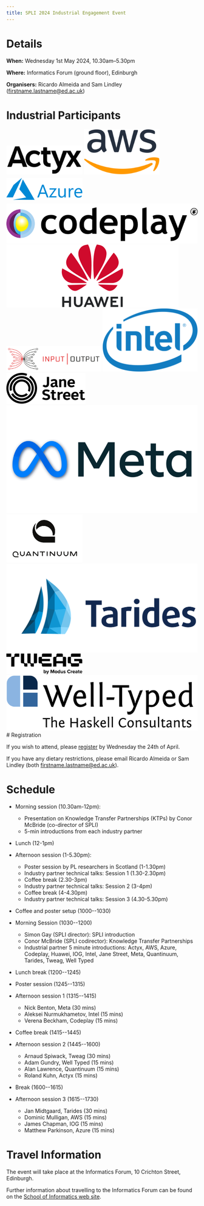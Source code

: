 ```yaml
---
title: SPLI 2024 Industrial Engagement Event
---
```


# Details

**When:** Wednesday 1st May 2024, 10.30am–5.30pm

**Where:** Informatics Forum (ground floor), Edinburgh

**Organisers:** Ricardo Almeida and Sam Lindley (firstname.lastname@ed.ac.uk)

# Industrial Participants

<div class="logos">
  <a href="https://www.actyx.com/"><img style="padding-bottom:6px; width:200px;" src="/images/logo_actyx.svg" alt="Actyx Logo"/></a>
  <a href="https://aws.amazon.com/"><img style="padding-bottom:6px; width:200px;" src="/images/aws.png" alt="AWS Logo"/></a>
  <a href="https://azure.microsoft.com/"><img style="padding-bottom:6px; width:200px;" src="/images/logo_azure.svg" alt="Azure Logo"/></a>
  <a href="https://codeplay.com/"><img src="/images/logo_codeplay.svg" alt="Codeplay Logo"/></a>
  <a href="https://www.huawei.com/"><img src="/images/logo_huawei.svg" alt="Huawei Logo"/></a>
  <a href="https://iog.io/"><img style="width:250px;" src="/images/logo_iog.svg" alt="Input Output Global Logo"/></a>
  <a href="https://www.intel.com/"><img style="width:250px;" src="/images/intel.png" alt="Intel Logo"/></a>
  <a href="https://www.janestreet.com/"><img src="/images/logo_janest.svg" alt="Jane Street Logo"/></a>
  <a href="https://www.meta.com/"><img src="/images/logo_meta.png" alt="Meta Logo"/></a>
  <a href="https://www.quantinuum.com/"><img style="width:200px" src="/images/logo_quantinuum.svg" alt="Quantinuum Logo"/></a>
  <a href="https://www.tarides.com/"><img src="/images/logo_tarides.svg" alt="Tarides Logo"/></a>
  <a href="https://www.tweag.io/"><img style="width:200px" src="/images/logo_tweag.svg" alt="Tweag Logo"/></a>
  <a href="https://www.well-typed.com/"><img src="/images/logo_well-typed.svg" alt="Well-Typed Logo"/></a>
</div>
# Registration

If you wish to attend, please [register](https://doodle.com/meeting/participate/id/ejA704Wd) by Wednesday the 24th of April.

If you have any dietary restrictions, please email Ricardo Almeida or Sam Lindley (both firstname.lastname@ed.ac.uk).

# Schedule

  * Morning session (10.30am-12pm):
    - Presentation on Knowledge Transfer Partnerships (KTPs) by Conor McBride (co-director of SPLI)
    - 5-min introductions from each industry partner
  * Lunch (12-1pm)
  * Afternoon session (1-5.30pm):
    - Poster session by PL researchers in Scotland (1-1.30pm)
    - Industry partner technical talks: Session 1 (1.30-2.30pm)
    - Coffee break (2.30-3pm)
    - Industry partner technical talks: Session 2 (3-4pm)
    - Coffee break (4-4.30pm)
    - Industry partner technical talks: Session 3 (4.30-5.30pm)


  * Coffee and poster setup (1000--1030)

  * Morning Session (1030--1200)
     - Simon Gay (SPLI director): SPLI introduction
     - Conor McBride (SPLI codirector): Knowledge Transfer Partnerships
     - Industrial partner 5 minute introductions: Actyx, AWS, Azure, Codeplay, Huawei, IOG, Intel, Jane Street, Meta, Quantinuum, Tarides, Tweag, Well Typed

  * Lunch break (1200--1245)
 
  * Poster session (1245--1315)
 
  * Afternoon session 1 (1315--1415)
     - Nick Benton, Meta (30 mins)
     - Aleksei Nurmukhametov, Intel (15 mins)
     - Verena Beckham, Codeplay (15 mins)
 
  * Coffee break (1415--1445)
 
  * Afternoon session 2 (1445--1600)
     - Arnaud Spiwack, Tweag (30 mins)
     - Adam Gundry, Well Typed (15 mins)
     - Alan Lawrence, Quantinuum (15 mins)
     - Roland Kuhn, Actyx (15 mins)
 
  * Break (1600--1615)
 
  * Afternoon session 3 (1615--1730)
     - Jan Midtgaard, Tarides (30 mins)
     - Dominic Mulligan, AWS (15 mins)
     - James Chapman, IOG (15 mins)
     - Matthew Parkinson, Azure (15 mins)

<!--

Renders weirdly at present

| <span style="white-space: nowrap;">**Time**</span>  | **Event** |
| :---: | :--- |
| **10:30-10:50** | Presentation on Knowledge Transfer Partnerships (KTPs) by Conor McBride (co-director of SPLI) |
| **10:50-12:00** | 5-min presentations from each industry partner on topics relating to Programming Languages |
| **12:00-13:00** | **Lunch** |
| **13:00-13:30** | Poster session by PL researchers in Scotland (1-1.30pm) |
| **13:30-14:30** | Technical Talks Session 1 |
| **14:30-15:00** | **Coffee Break** |
| **15:00-16:00** | Technical Talks Session 2 |
| **16:00-16:30** | **Coffee Break** |
| **16:30-17:30** | Technical Talks Session 3 |
-->

# Travel Information

The event will take place at the Informatics Forum, 10 Crichton Street, Edinburgh.

Further information about travelling to the Informatics Forum can be found on the [School of Informatics web site](http://www.ed.ac.uk/informatics/about/location).
